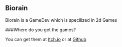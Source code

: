 ## Biorain

Biorain is a GameDev which is specilized in 2d Games

###Where do you get the games?

You can get them at [Itch.io](https://biorain.itch.io/) or at [Github](https://github.com/Biorain)
